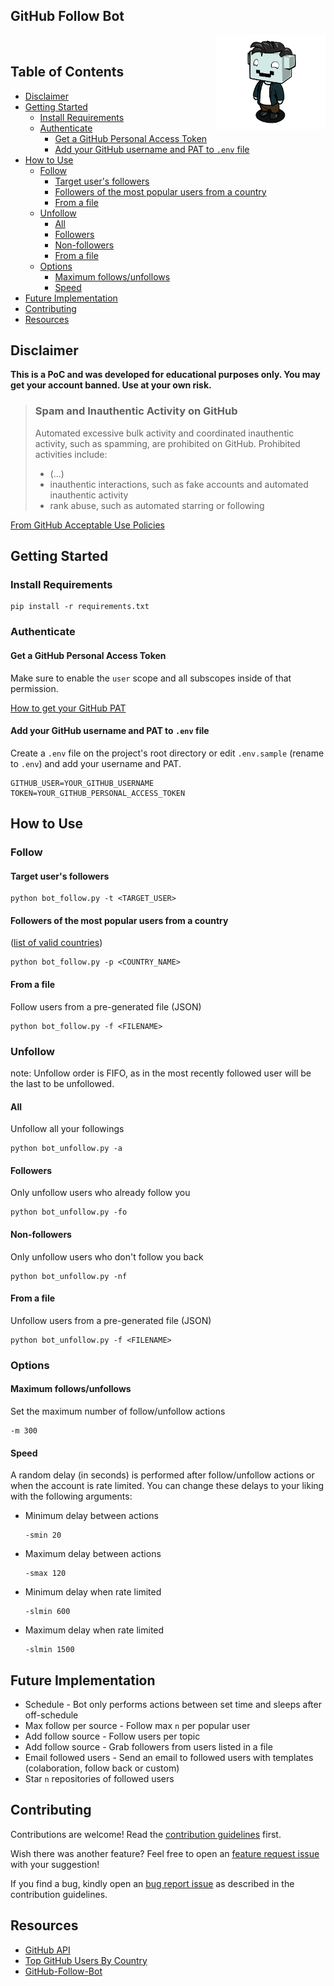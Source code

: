 <h2>GitHub Follow Bot</h2>&nbsp;<img align="right" width="35%" src="logo.png">

<h2> Table of Contents</h2>

- [Disclaimer](#disclaimer)
- [Getting Started](#getting-started)
	- [Install Requirements](#install-requirements)
	- [Authenticate](#authenticate)
		- [Get a GitHub Personal Access Token](#get-a-github-personal-access-token)
		- [Add your GitHub username and PAT to `.env` file](#add-your-github-username-and-pat-to-env-file)
- [How to Use](#how-to-use)
	- [Follow](#follow)
		- [Target user's followers](#target-users-followers)
		- [Followers of the most popular users from a country](#followers-of-the-most-popular-users-from-a-country)
		- [From a file](#from-a-file)
	- [Unfollow](#unfollow)
		- [All](#all)
		- [Followers](#followers)
		- [Non-followers](#non-followers)
		- [From a file](#from-a-file-1)
	- [Options](#options)
		- [Maximum follows/unfollows](#maximum-followsunfollows)
		- [Speed](#speed)
- [Future Implementation](#future-implementation)
- [Contributing](#contributing)
- [Resources](#resources)

## Disclaimer

**This is a PoC and was developed for educational purposes only. You may get your account banned. Use at your own risk.**

> ### Spam and Inauthentic Activity on GitHub
>
> Automated excessive bulk activity and coordinated inauthentic activity, such as spamming, are prohibited on GitHub. Prohibited activities include:
>
> - (...)
> - inauthentic interactions, such as fake accounts and automated inauthentic activity
> - rank abuse, such as automated starring or following

[From GitHub Acceptable Use Policies](https://docs.github.com/en/github/site-policy/github-acceptable-use-policies#4-spam-and-inauthentic-activity-on-github)

## Getting Started

### Install Requirements

```
pip install -r requirements.txt
```

### Authenticate

#### Get a GitHub Personal Access Token

Make sure to enable the `user` scope and all subscopes inside of that permission.

[How to get your GitHub PAT](https://help.github.com/en/github/authenticating-to-github/creating-a-personal-access-token-for-the-command-line)

#### Add your GitHub username and PAT to `.env` file

Create a `.env` file on the project's root directory or edit `.env.sample` (rename to `.env`) and add your username and PAT.

```
GITHUB_USER=YOUR_GITHUB_USERNAME
TOKEN=YOUR_GITHUB_PERSONAL_ACCESS_TOKEN
```

## How to Use

### Follow

#### Target user's followers

```
python bot_follow.py -t <TARGET_USER>
```

#### Followers of the most popular users from a country

([list of valid countries](https://github.com/gayanvoice/top-github-users#readme))

```
python bot_follow.py -p <COUNTRY_NAME>
```

#### From a file

Follow users from a pre-generated file (JSON)

```
python bot_follow.py -f <FILENAME>
```

### Unfollow

note: Unfollow order is FIFO, as in the most recently followed user will be the last to be unfollowed.

#### All

Unfollow all your followings

```
python bot_unfollow.py -a
```

#### Followers

Only unfollow users who already follow you

```
python bot_unfollow.py -fo
```

#### Non-followers

Only unfollow users who don't follow you back

```
python bot_unfollow.py -nf
```

#### From a file

Unfollow users from a pre-generated file (JSON)

```
python bot_unfollow.py -f <FILENAME>
```

### Options

#### Maximum follows/unfollows

Set the maximum number of follow/unfollow actions

```
-m 300
```

#### Speed

A random delay (in seconds) is performed after follow/unfollow actions or when the account is rate limited.
You can change these delays to your liking with the following arguments:

- Minimum delay between actions
  ```
  -smin 20
  ```
- Maximum delay between actions
  ```
  -smax 120
  ```
- Minimum delay when rate limited
  ```
  -slmin 600
  ```
- Maximum delay when rate limited
  ```
  -slmin 1500
  ```

## Future Implementation

- Schedule - Bot only performs actions between set time and sleeps after off-schedule
- Max follow per source - Follow max `n` per popular user
- Add follow source - Follow users per topic
- Add follow source - Grab followers from users listed in a file
- Email followed users - Send an email to followed users with templates (colaboration, follow back or custom)
- Star `n` repositories of followed users

## Contributing

Contributions are welcome! Read the [contribution guidelines](https://github.com/isyuricunha/github-follow-bot/blob/main/CONTRIBUTING.md#contributing) first.

Wish there was another feature? Feel free to open an [feature request issue](/../../issues/new?assignees=isyuricunha&labels=enhancement&template=feature-request.md&title=%5BREQUEST%5D) with your suggestion!

If you find a bug, kindly open an [bug report issue](/../../issues/new?assignees=isyuricunha&labels=bug&template=bug_report.md&title=%5BBUG%5D) as described in the contribution guidelines.

## Resources

- [GitHub API](https://docs.github.com/en/rest)
- [Top GitHub Users By Country](https://github.com/gayanvoice/top-github-users)
- [GitHub-Follow-Bot](https://github.com/TheDarkAssassins/Github-Follow-Bot)
